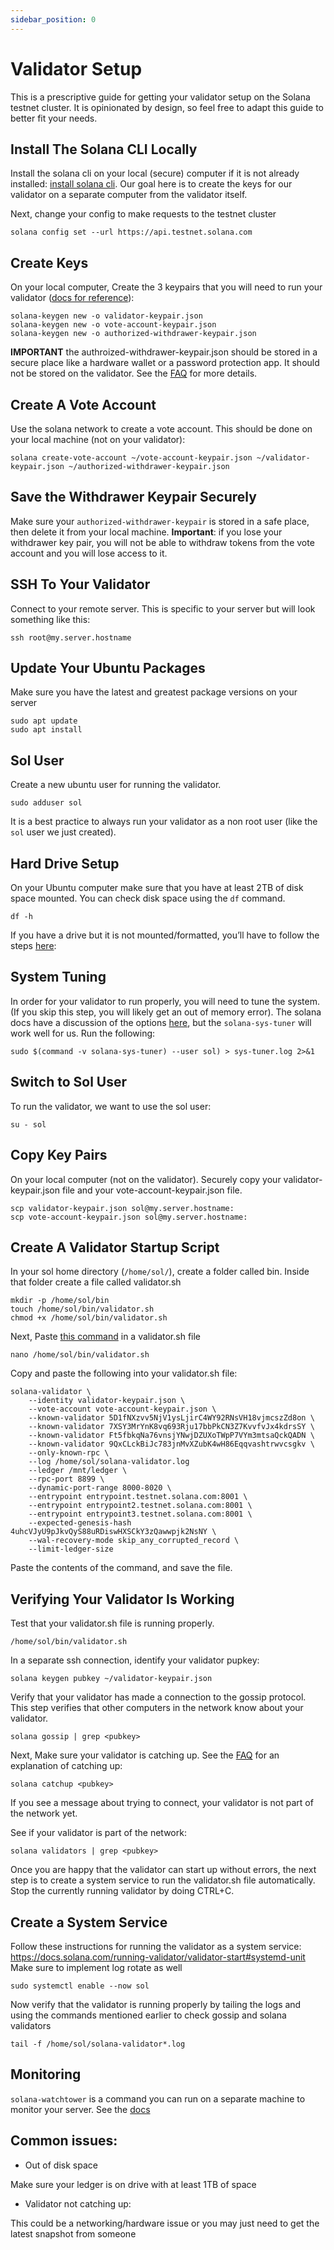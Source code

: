 ```yaml
---
sidebar_position: 0
---
```


# Validator Setup

This is a prescriptive guide for getting your validator setup on the Solana testnet cluster.  It is opinionated by design, so feel free to adapt this guide to better fit your needs.

## Install The Solana CLI Locally

Install the solana cli on your local (secure) computer if it is not already installed: [install solana cli](https://docs.solana.com/cli/install-solana-cli-tools). Our goal here is to create the keys for our validator on a separate computer from the validator itself.

Next, change your config to make requests to the testnet cluster

```
solana config set --url https://api.testnet.solana.com
```

## Create Keys

On your local computer, Create the 3 keypairs that you will need to run your validator ([docs for reference](https://docs.solana.com/running-validator/validator-start#generate-identity)):

```
solana-keygen new -o validator-keypair.json
solana-keygen new -o vote-account-keypair.json
solana-keygen new -o authorized-withdrawer-keypair.json
```

__IMPORTANT__ the authroized-withdrawer-keypair.json should be stored in a secure place like a hardware wallet or a password protection app. It should not be stored on the validator. See the [FAQ](/docs/FAQ/) for more details.


## Create A Vote Account

Use the solana network to create a vote account.  This should be done on your local machine (not on your validator):

```
solana create-vote-account ~/vote-account-keypair.json ~/validator-keypair.json ~/authorized-withdrawer-keypair.json
```

## Save the Withdrawer Keypair Securely

Make sure your `authorized-withdrawer-keypair` is stored in a safe place, then delete it from your local machine. __Important__: if you lose your withdrawer key pair, you will not be able to withdraw tokens from the vote account and you will lose access to it.

## SSH To Your Validator

Connect to your remote server. This is specific to your server but will look something like this:

```
ssh root@my.server.hostname
```

## Update Your Ubuntu Packages

Make sure you have the latest and greatest package versions on your server

```
sudo apt update
sudo apt install
```


## Sol User

Create a new ubuntu user for running the validator.

```
sudo adduser sol
```

It is a best practice to always run your validator as a non root user (like the `sol` user we just created).

## Hard Drive Setup

On your Ubuntu computer make sure that you have at least 2TB of disk space mounted. You can check disk space using the `df` command.

```
df -h
```

If you have a drive but it is not mounted/formatted, you’ll have to follow the steps [here](https://phoenixnap.com/kb/linux-format-disk):


## System Tuning

In order for your validator to run properly, you will need to tune the system. (If you skip this step, you will likely get an out of memory error). The solana docs have a discussion of the options [here](https://docs.solana.com/running-validator/validator-start#system-tuning), but the `solana-sys-tuner` will work well for us. Run the following:

```
sudo $(command -v solana-sys-tuner) --user sol) > sys-tuner.log 2>&1
```

## Switch to Sol User

To run the validator, we want to use the sol user:

```
su - sol
```

## Copy Key Pairs

On your local computer (not on the validator).  Securely copy your validator-keypair.json file and your vote-account-keypair.json file.

```
scp validator-keypair.json sol@my.server.hostname:
scp vote-account-keypair.json sol@my.server.hostname:
```

## Create A Validator Startup Script

In your sol home directory (`/home/sol/`), create a folder called bin. Inside that folder create a file called validator.sh

```
mkdir -p /home/sol/bin
touch /home/sol/bin/validator.sh
chmod +x /home/sol/bin/validator.sh
```

Next, Paste [this command](https://docs.solana.com/clusters#testnet) in a validator.sh file

```
nano /home/sol/bin/validator.sh
```
Copy and paste the following into your validator.sh file:

```
solana-validator \
    --identity validator-keypair.json \
    --vote-account vote-account-keypair.json \
    --known-validator 5D1fNXzvv5NjV1ysLjirC4WY92RNsVH18vjmcszZd8on \
    --known-validator 7XSY3MrYnK8vq693Rju17bbPkCN3Z7KvvfvJx4kdrsSY \
    --known-validator Ft5fbkqNa76vnsjYNwjDZUXoTWpP7VYm3mtsaQckQADN \
    --known-validator 9QxCLckBiJc783jnMvXZubK4wH86Eqqvashtrwvcsgkv \
    --only-known-rpc \
    --log /home/sol/solana-validator.log
    --ledger /mnt/ledger \
    --rpc-port 8899 \
    --dynamic-port-range 8000-8020 \
    --entrypoint entrypoint.testnet.solana.com:8001 \
    --entrypoint entrypoint2.testnet.solana.com:8001 \
    --entrypoint entrypoint3.testnet.solana.com:8001 \
    --expected-genesis-hash 4uhcVJyU9pJkvQyS88uRDiswHXSCkY3zQawwpjk2NsNY \
    --wal-recovery-mode skip_any_corrupted_record \
    --limit-ledger-size
```

Paste the contents of the command, and save the file.

## Verifying Your Validator Is Working

Test that your validator.sh file is running properly.

```
/home/sol/bin/validator.sh
```

In a separate ssh connection, identify your validator pupkey:

```
solana keygen pubkey ~/validator-keypair.json
```

Verify that your validator has made a connection to the gossip protocol. This step verifies that other computers in the network know about your validator.

```
solana gossip | grep <pubkey>
```

Next, Make sure your validator is catching up. See the [FAQ](/docs/FAQ/) for an explanation of catching up:

```
solana catchup <pubkey>
```

If you see a message about trying to connect, your validator is not part of the network yet.

See if your validator is part of the network:

```
solana validators | grep <pubkey>
```

Once you are happy that the validator can start up without errors, the next step is to create a system service to run the validator.sh file automatically.  Stop the currently running validator by doing CTRL+C.


## Create a System Service

Follow these instructions for running the validator as a system service: https://docs.solana.com/running-validator/validator-start#systemd-unit Make sure to implement log rotate as well

```
sudo systemctl enable --now sol
```

Now verify that the validator is running properly by tailing the logs and using the commands mentioned earlier to check gossip and solana validators

```
tail -f /home/sol/solana-validator*.log
```

## Monitoring

`solana-watchtower` is a command you can run on a separate machine to monitor your server. See the [docs](https://docs.solana.com/integrations/exchange#automatic-restarts-and-monitoring)

## Common issues:

* Out of disk space

Make sure your ledger is on drive with at least 1TB of space

* Validator not catching up:

This could be a networking/hardware issue or you may just need to get the latest snapshot from someone
